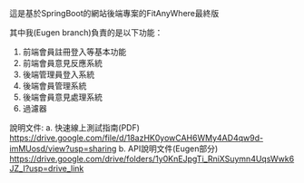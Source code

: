 這是基於SpringBoot的網站後端專案的FitAnyWhere最終版

其中我(Eugen branch)負責的是以下功能：
1. 前端會員註冊登入等基本功能
2. 前端會員意見反應系統
3. 後端管理員登入系統
4. 後端會員管理系統
5. 後端會員意見處理系統
6. 過濾器

說明文件:
a. 快速線上測試指南(PDF)
https://drive.google.com/file/d/18azHK0yowCAH6WMy4AD4qw9d-imMUosd/view?usp=sharing
b. API說明文件(Eugen部分)
https://drive.google.com/drive/folders/1y0KnEJpgTi_RniXSuymn4UqsWwk6JZ_I?usp=drive_link
